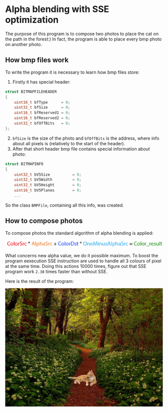 # Alpha blending with SSE optimization

The purpose of this program is to compose two photos to place the cat on the path in the forest:)
In fact, the program is able to place every bmp photo on another photo.

## How bmp files work
To write the program it is necessary to learn how bmp files store:
1. Firstly it has special header:
```C++
struct BITMAPFILEHEADER
{
    uint16_t bfType      = 0;
    uint32_t bfSize      = 0;
    uint16_t bfReserved1 = 0;
    uint16_t bfReserved2 = 0;
    uint32_t bfOffBits   = 0;
};
```
2. `bfSize` is the size of the photo and `bfOffBits` is the address, where info about all pixels is (relatively to the start of the header).
3. After that short header bmp file contains special information about photo:
```C++
struct BITMAPINFO
{
    uint32_t bV5Size          = 0;
    uint32_t bV5Width         = 0;
    uint32_t bV5Height        = 0;
    uint16_t bV5Planes        = 0;
    ...
```

So the class `BMPFile`, containing all this info, was created.

## How to compose photos

To compose photos the standard algorithm of alpha blending is applied: 

<img src="Photos//Scheme.png" alt="drawing" width="600"/>

What concerns new alpha value, we do it possible maximum. To boost the program eexecution SSE instruction are used to handle all 3 colours of pixel at the same time.
Doing this actions 10000 times, figure out that SSE program work `2.38` times faster than without SSE.

Here is the result of the program:

<p align="center">
    <img src="Photos//composed.jpg" alt="drawing" width="600"/>
</p>

